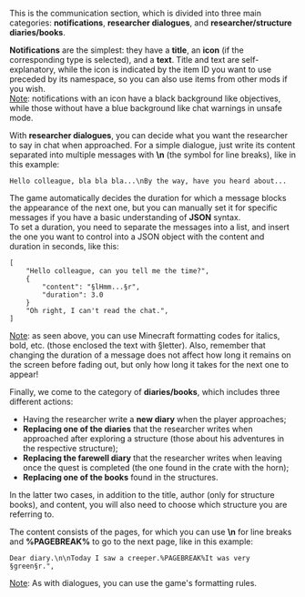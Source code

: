 This is the communication section, which is divided into three main categories: **notifications**, **researcher dialogues**, and **researcher/structure diaries/books**.

**Notifications** are the simplest: they have a **title**, an **icon** (if the corresponding type is selected), and a **text**. Title and text are self-explanatory, while the icon is indicated by the item ID you want to use preceded by its namespace, so you can also use items from other mods if you wish.  
<u>Note</u>: notifications with an icon have a black background like objectives, while those without have a blue background like chat warnings in unsafe mode.

With **researcher dialogues**, you can decide what you want the researcher to say in chat when approached. For a simple dialogue, just write its content separated into multiple messages with **\\n** (the symbol for line breaks), like in this example:

    Hello colleague, bla bla bla...\nBy the way, have you heard about...

The game automatically decides the duration for which a message blocks the appearance of the next one, but you can manually set it for specific messages if you have a basic understanding of **JSON** syntax.  
To set a duration, you need to separate the messages into a list, and insert the one you want to control into a JSON object with the content and duration in seconds, like this:

    [
        "Hello colleague, can you tell me the time?",
        {
            "content": "§lHmm...§r",
            "duration": 3.0
        }
        "Oh right, I can't read the chat.",
    ]

<u>Note</u>: as seen above, you can use Minecraft formatting codes for italics, bold, etc. (those enclosed the text with §letter). Also, remember that changing the duration of a message does not affect how long it remains on the screen before fading out, but only how long it takes for the next one to appear!

Finally, we come to the category of **diaries/books**, which includes three different actions:

*   Having the researcher write a **new diary** when the player approaches;
*   **Replacing one of the diaries** that the researcher writes when approached after exploring a structure (those about his adventures in the respective structure);
*   **Replacing the farewell diary** that the researcher writes when leaving once the quest is completed (the one found in the crate with the horn);
*   **Replacing one of the books** found in the structures.

In the latter two cases, in addition to the title, author (only for structure books), and content, you will also need to choose which structure you are referring to.

The content consists of the pages, for which you can use **\\n** for line breaks and **%PAGEBREAK%** to go to the next page, like in this example:

    Dear diary.\n\nToday I saw a creeper.%PAGEBREAK%It was very §green§r.",

<u>Note</u>: As with dialogues, you can use the game's formatting rules.
